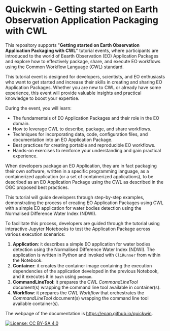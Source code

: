 # Quickwin - Getting started on Earth Observation Application Packaging with CWL

This repository supports "**Getting started on Earth Observation Application Packaging with CWL**" tutorial events, where participants are introduced to the world of Eearth Observation (EO) Application Packages and explore how to effectively package, share, and execute EO workflows using the Common Workflow Language (CWL) standard.

This tutorial event is designed for developers, scientists, and EO enthusiasts who want to get started and increase their skills in creating and sharing EO Application Packages. Whether you are new to CWL or already have some experience, this event will provide valuable insights and practical knowledge to boost your expertise.

During the event, you will learn:

* The fundamentals of EO Application Packages and their role in the EO domain.
* How to leverage CWL to describe, package, and share workflows.
* Techniques for incorporating data, code, configuration files, and documentation into an EO Application Package.
* Best practices for creating portable and reproducible EO workflows.
* Hands-on exercises to reinforce your understanding and gain practical experience.

When developers package an EO Application, they are in fact packaging their own software, written in a specific programming language, as a containerized application (or a set of containerized applications), to be described as an EO Application Package using the CWL as described in the OGC proposed best practices.

This tutorial will guide developers through step-by-step examples, demonstrating the process of creating EO Application Packages using CWL with a simple EO application for water bodies detection using the Normalised Difference Water Index (NDWI). 

To facilitate this process, developers are guided through the tutorial using interactive Jupyter Notebooks to test the Application Package across various execution scenarios:

1) **Application**: it describes a simple EO application for water bodies detection using the Normalised Difference Water Index (NDWI). The application is written in Python and invoked with `CliRunner` from within the Notebook.
2) **Container**: it creates the container image containing the execution dependencies of the application developed in the previous Notebook, and it executes it in `bash` using `podman`. 
3) **CommandLineTool**: it prepares the CWL *CommandLineTool* document(s) wrapping the command line tool available in container(s).
4) **Workflow**: it prepares the CWL *Workflow* that orchestrates the *CommandLineTool* document(s) wrapping the command line tool available container(s).

The webpage of the documentation is https://eoap.github.io/quickwin. 

[![License: CC BY-SA 4.0](https://img.shields.io/badge/License-CC_BY--SA_4.0-lightgrey.svg)](https://creativecommons.org/licenses/by-sa/4.0/)